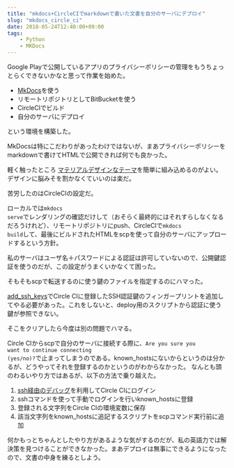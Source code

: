 ```yaml
---
title: "mkdocs+CircleCIでmarkdownで書いた文書を自分のサーバにデプロイ"
slug: "mkdocs_circle_ci"
date: 2018-05-24T12:40:00+09:00
tags:
    - Python
    - MKDocs
---
```


Google Playで公開しているアプリのプライバシーポリシーの管理をもうちょっとらくできないかなと思って作業を始めた。

<!--more-->

<ul>
 	<li><a href="http://www.mkdocs.org/">MkDocs</a>を使う</li>
 	<li>リモートリポジトリとしてBitBucketを使う</li>
 	<li>CircleCIでビルド</li>
 	<li>自分のサーバにデプロイ</li>
</ul>

という環境を構築した。

MkDocsは特にこだわりがあったわけではないが、まあプライバシーポリシーをmarkdownで書けてHTMLで公開できれば何でも良かった。

軽く触ったところ <a href="https://squidfunk.github.io/mkdocs-material/">マテリアルデザインなテーマ</a>を簡単に組み込めるのがよい。デザインに脳みそを割かなくていいのは楽だ。

苦労したのはCircleCIの設定だ。

ローカルでは<code>mkdocs serve</code>でレンダリングの確認だけして（おそらく最終的にはそれすらしなくなるだろうけれど）、リモートリポジトリにpush、CircleCIで<code>mkdocs build</code>して、最後にビルドされたHTMLをscpを使って自分のサーバにアップロードするという方針。

私のサーバはユーザ名＋パスワードによる認証は許可していないので、公開鍵認証を使うのだが、この設定がうまくいかなくて困った。

そもそもscpで転送するのに使う鍵のファイルを指定するのにハマった。

<a href="https://circleci.com/docs/2.0/configuration-reference/#add_ssh_keys">add_ssh_keys</a>でCircle CIに登録したSSH認証鍵のフィンガープリントを追加してやる必要があった。これをしないと、deploy用のスクリプトから認証に使う鍵が参照できない。

そこをクリアしたら今度は別の問題でハマる。

Circle CIからscpで自分のサーバに接続する際に、<code>Are you sure you want to continue connecting (yes/no)?</code>で止まってしまうのである。known_hostsにないからというのは分かるが、どうやってそれを登録するのかというのがわからなかった。
なんとも頭のわるいやり方ではあるが、以下の方法で乗り越えた。

<ol>
 	<li><a href="https://circleci.com/docs/2.0/ssh-access-jobs/">ssh経由のデバッグ</a>を利用してCircle CIにログイン</li>
 	<li>sshコマンドを使って手動でログインを行いknown_hostsに登録</li>
 	<li>登録される文字列をCircle CIの環境変数に保存</li>
 	<li>該当文字列をknown_hostsに追記するスクリプトをscpコマンド実行前に追加</li>
</ol>

何かもっとちゃんとしたやり方があるような気がするのだが、私の英語力では解決策を見つけることができなかった。まあデプロイは無事にできるようになったので、文書の中身を練るとしよう。